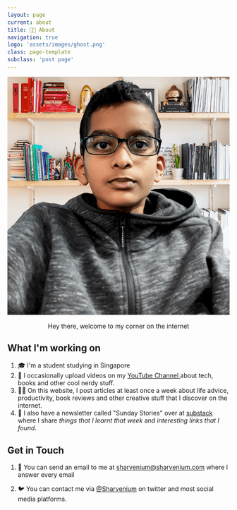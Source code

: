 ```yaml
---
layout: page
current: about
title: 👨‍💻 About
navigation: true
logo: 'assets/images/ghost.png'
class: page-template
subclass: 'post page'
---
```


 <img src="assets/images/profilepic.png" alt="Epic picture of me">

<p style="text-align:center;">Hey there, welcome to my corner on the internet</p>

## What I'm working on

1. 🎓 I'm a student studying in Singapore 
2. 🎥 I occasionally upload videos on my [YouTube Channel ](https://www.youtube.com/channel/UC-rurif7Y01qNfH2-5N7ZzQ)about tech, books and other cool nerdy stuff.
3. 👨‍💻 On this website, I post articles at least once a week about life advice, productivity, book reviews and other creative stuff that I discover on the internet. 
4. 📨 I also have a newsletter called "Sunday Stories" over at [substack](https://sharvenium.substack.com) where I share _things that I learnt that week_ and _interesting links that I found_. 

## Get in Touch

1. 💌 You can send an email to me at sharvenium@sharvenium.com where I answer every email

2. 🐦 You can contact me via [@Sharvenium](https://www.twitter.com/sharvenium) on twitter and most social media platforms.
